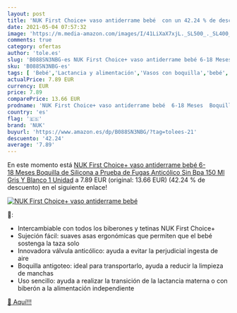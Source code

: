 ```yaml
---
layout: post
title: 'NUK First Choice+ vaso antiderrame bebé  con un 42.24 % de descuento'
date: 2021-05-04 07:57:32
image: 'https://m.media-amazon.com/images/I/41LiXaX7xjL._SL500_._SL400_.jpg'
comments: true
category: ofertas
author: 'tole.es'
slug: 'B088SN3NBG-es NUK First Choice+ vaso antiderrame bebé 6-18 Meses...'
sku: 'B088SN3NBG-es'
tags: [ 'Bebé','Lactancia y alimentación','Vasos con boquilla','bebé','nuk', ]
actualPrice: 7.89 EUR
currency: EUR
price: 7.89
comparePrice: 13.66 EUR
prodname: 'NUK First Choice+ vaso antiderrame bebé  6-18 Meses  Boquilla de Silicona a Prueba de Fugas  Anticólico  Sin Bpa  150 Ml  Gris Y Blanco  1 Unidad'
country: 'es'
flag: '🇪🇸'
brand: 'NUK'
buyurl: 'https://www.amazon.es/dp/B088SN3NBG/?tag=tolees-21'
descuento: '42.24'
average: '7.89'
---
```


En este momento está [NUK First Choice+ vaso antiderrame bebé  6-18 Meses  Boquilla de Silicona a Prueba de Fugas  Anticólico  Sin Bpa  150 Ml  Gris Y Blanco  1 Unidad](https://www.amazon.es/dp/B088SN3NBG/?tag=tolees-21) a 7.89 EUR (original: 13.66 EUR) (42.24 %  de descuento) en el siguiente enlace!

[![NUK First Choice+ vaso antiderrame bebé ](https://m.media-amazon.com/images/I/41LiXaX7xjL._SL500_._SL400_.jpg)](https://www.amazon.es/dp/B088SN3NBG/?tag=tolees-21)

🔎:

- Intercambiable con todos los biberones y tetinas NUK First Choice+
- Sujeción fácil: suaves asas ergonómicas que permiten que el bebé sostenga la taza solo
- Innovadora válvula anticólico: ayuda a evitar la perjudicial ingesta de aire
- Boquilla antigoteo: ideal para transportarlo, ayuda a reducir la limpieza de manchas
- Uso sencillo: ayuda a realizar la transición de la lactancia materna o con biberón a la alimentación independiente

[🛒 Aquí!!!](https://www.amazon.es/dp/B088SN3NBG/?tag=tolees-21)
